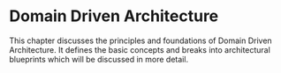 # Domain Driven Architecture

This chapter discusses the principles and foundations of Domain Driven Architecture. 
It defines the basic concepts and breaks into architectural blueprints which will be discussed in more detail.